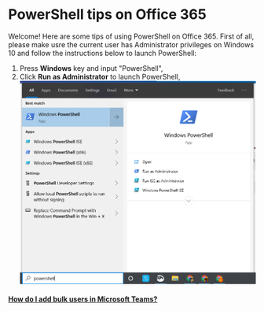 # PowerShell tips on Office 365
Welcome! Here are some tips of using PowerShell on Office 365.
First of all, please make usre the current user has Administrator privileges on Windows 10 and follow the instructions below to launch PowerShell:
  1. Press **Windows** key and input "PowerShell",
  2. Click **Run as Administrator** to launch PowerShell,
  ![PowerShell on Windows 10](https://github.com/PeterWxin/powershell/blob/master/Screenshots/PowerShell-01.png "Launch PowerShell")

#### [How do I add bulk users in Microsoft Teams?](https://github.com/PeterWxin/powershell/blob/master/MicrosoftTeams/Readme.md#how-do-i-add-bulk-users-in-microsoft-teams)


